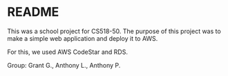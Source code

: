 # README

This was a school project for CS518-50. The purpose of this project was to make a simple web application and deploy it to AWS.

For this, we used AWS CodeStar and RDS.

Group: Grant G., Anthony L., Anthony P.
